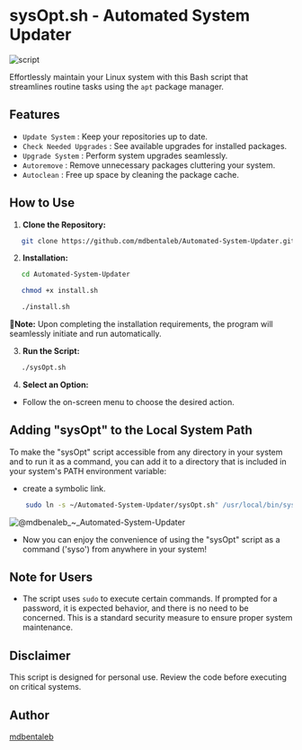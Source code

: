 # sysOpt.sh - Automated System Updater

![script](https://github.com/mdbentaleb/Automated-System-Updater/assets/132714803/3d37bf4f-168b-447d-871e-a3a457e6b912)


Effortlessly maintain your Linux system with this Bash script that streamlines routine tasks using the `apt` package manager.

## Features

- `Update System` : Keep your repositories up to date.
- `Check Needed Upgrades` : See available upgrades for installed packages.
- `Upgrade System` : Perform system upgrades seamlessly.
- `Autoremove` : Remove unnecessary packages cluttering your system.
- `Autoclean` : Free up space by cleaning the package cache.

## How to Use

1. **Clone the Repository:**

```bash
   git clone https://github.com/mdbentaleb/Automated-System-Updater.git
```

2. **Installation:**

```bash
   cd Automated-System-Updater
```
```bash
   chmod +x install.sh
```
```bash
   ./install.sh
```
📌**Note:** Upon completing the installation requirements, the program will seamlessly initiate and run automatically.

3. **Run the Script:**
```bash
   ./sysOpt.sh
```

4. **Select an Option:**

- Follow the on-screen menu to choose the desired action.

## Adding "sysOpt" to the Local System Path

To make the "sysOpt" script accessible from any directory in your system and to run it as a command,
you can add it to a directory that is included in your system's PATH environment variable:

- create a symbolic link.
```bash
	sudo ln -s ~/Automated-System-Updater/sysOpt.sh" /usr/local/bin/syso
```

![@mdbenaleb_~_Automated-System-Updater](https://github.com/mdbentaleb/Automated-System-Updater/assets/132714803/2a7a8fca-e413-434a-bf92-16d66010f258)

- Now you can enjoy the convenience of using the "sysOpt" script as a command ('syso') from anywhere in your system!


## Note for Users

- The script uses `sudo` to execute certain commands. If prompted for a password, it is expected behavior, and there is no need to be concerned. This is a standard security measure to ensure proper system maintenance.


## Disclaimer

This script is designed for personal use. Review the code before executing on critical systems.


## Author

[mdbentaleb](https://github.com/mdbentaleb)
